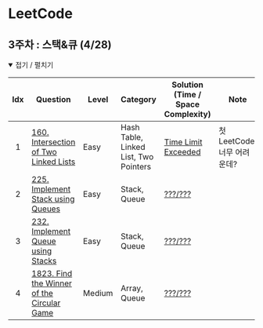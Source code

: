# LeetCode
<!-- | idx    | [문제 이름](문제링크)                | 난이도  | 주제                                           | [시간복잡도/공간복잡도](풀이링크)| 노트| -->  
## 3주차 : 스택&큐 (4/28)
<details open> <summary> 접기 / 펼치기 </summary>

| Idx  | Question                                                                                                             | Level  | Category                                                                   | Solution (Time / Space Complexity)   | Note |
| :--: | ---------------------------------------------------------------------------------------------------------------------------------------------------------------------- | ------ | -------------------------------------------------------------------------- | -------------------------------------------------------------------------------------------------------------------------------------------------------------------------- | ---- |
| 1    | [160. Intersection of Two Linked Lists](https://leetcode.com/problems/intersection-of-two-linked-lists/)                | Easy   | Hash Table, Linked List, Two Pointers                                           | [Time Limit Exceeded](https://github.com/nyungsu/Algorithm_with_Python/blob/main/LeetCode/solutions/160.Intersection%20of%20Two%20Linked%20Lists.py)| 첫 LeetCode,  너무 어려운데?|
| 2    | [225. Implement Stack using Queues](https://leetcode.com/problems/implement-stack-using-queues/)                | Easy  | Stack, Queue                                           | [???/???](https://github.com/nyungsu/Algorithm_with_Python/blob/main/LeetCode/solutions/225.%20Implement%20Stack%20using%20Queues.py)| |
| 3    | [232. Implement Queue using Stacks](https://leetcode.com/problems/implement-queue-using-stacks/)                | Easy  | Stack, Queue                                           | [???/???](https://github.com/nyungsu/Algorithm_with_Python/blob/main/LeetCode/solutions/232.%20Implement%20Queue%20using%20Stacks.py)| |
| 4    | [1823. Find the Winner of the Circular Game](https://leetcode.com/problems/find-the-winner-of-the-circular-game)| Medium  | Array, Queue                                           | [???/???](https://github.com/nyungsu/Algorithm_with_Python/blob/main/LeetCode/solutions/1823.%C2%A0Find%20the%20Winner%20of%20the%20Circular%20Game.py)| |

</details>

<br />
<br />

